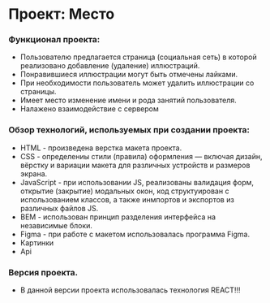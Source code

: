 # Проект: Место

### Функционал проекта:

* Пользователю предлагается страница (социальная сеть) в которой реализовано добавление (удаление) иллюстраций.
* Понравившиеся иллюстрации могут быть отмечены лайками.
* При необходимости пользователь может удалить иллюстрации со страницы.
* Имеет место изменение имени и рода занятий пользователя.
* Налажено взаимодействие с сервером

### Обзор технологий, используемых при создании проекта:

* HTML - произведена верстка макета проекта.
* CSS - определениы стили (правила) оформления — включая дизайн, вёрстку и вариации макета для различных устройств и размеров экрана.
* JavaScript - при использовании JS, реализованы валидация форм, открытие (закрытие) модальных окон, код структуирован с использованием классов, а также инмпортов и экспортов из различных файлов JS.
* BEM - использован принцип разделения интерфейса на независимые блоки.
* Figma - при работе с макетом использовалась программа Figma.
* Картинки
* Api

### Версия проекта.

* В данной версии проекта использовалась технология REACT!!!
